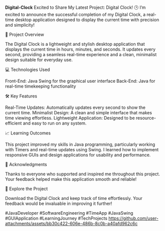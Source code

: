**Digital-Clock**
Excited to Share My Latest Project: Digital Clock! 🕒
I’m excited to announce the successful completion of my Digital Clock, a real-time desktop application designed to display the current time with precision and simplicity!

🌟 Project Overview

The Digital Clock is a lightweight and stylish desktop application that displays the current time in hours, minutes, and seconds. It updates every second, providing a seamless real-time experience and a clean, minimalist design suitable for everyday use.

💻 Technologies Used

Front-End: Java Swing for the graphical user interface
Back-End: Java for real-time timekeeping functionality

🛠️ Key Features

Real-Time Updates: Automatically updates every second to show the current time.
Minimalist Design: A clean and simple interface that makes time viewing effortless.
Lightweight Application: Designed to be resource-efficient and easy to run on any system.

📈 Learning Outcomes

This project improved my skills in Java programming, particularly working with Timers and real-time updates using Swing. I learned how to implement responsive GUIs and design applications for usability and performance.

🙌 Acknowledgments

Thanks to everyone who supported and inspired me throughout this project. Your feedback helped make this application smooth and reliable!

🔗 Explore the Project

Download the Digital Clock and keep track of time effortlessly. Your feedback would be invaluable in improving it further!

#JavaDeveloper #SoftwareEngineering #TimeApp #JavaSwing #GUIApplication #LearningJourney #TechProjects
https://github.com/user-attachments/assets/bb30c422-606e-486b-8c0b-a40afd962c6c
